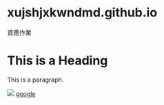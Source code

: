# xujshjxkwndmd.github.io
資應作業
<html>
  
<head>
  <title>試做</title>
</head>

<body>
  <h1>This is a Heading</h1>
  <p>This is a paragraph.</p>
  <img src="https://pgw.udn.com.tw/gw/photo.php?u=https://uc.udn.com.tw/photo/2017/10/03/99/4074180.jpg&x=0&y=0&sw=0&sh=0&sl=W&fw=1050 longdesc="柴犬好可愛!">
  <a href="https://www.google.com.tw/?gws_rd=ssl#spf=1573116543610 title="google">google</a>
 
</body>


</html>
